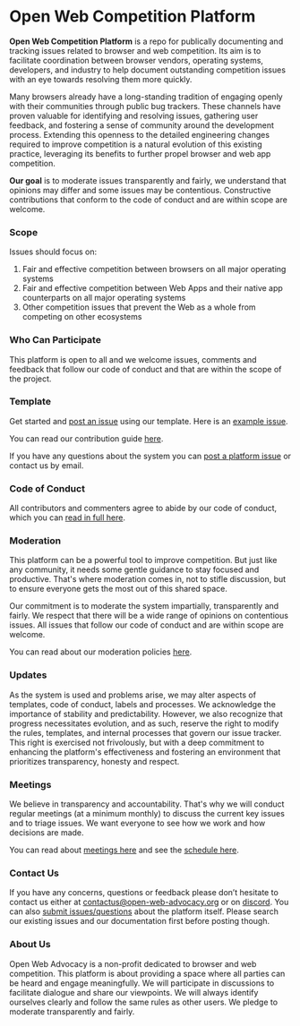 # Open Web Competition Platform
**Open Web Competition Platform** is a repo for publically documenting and tracking issues related to browser and web competition. Its aim is to facilitate coordination between browser vendors, operating systems, developers, and industry to help document outstanding competition issues with an eye towards resolving them more quickly. 

Many browsers already have a long-standing tradition of engaging openly with their communities through public bug trackers. These channels have proven valuable for identifying and resolving issues, gathering user feedback, and fostering a sense of community around the development process. Extending this openness to the detailed engineering changes required to improve competition is a natural evolution of this existing practice, leveraging its benefits to further propel browser and web app competition.

**Our goal** is to moderate issues transparently and fairly, we understand that opinions may differ and some issues may be contentious. Constructive contributions that conform to the code of conduct and are within scope are welcome. 

### Scope
Issues should focus on:
1. Fair and effective competition between browsers on all major operating systems
2. Fair and effective competition between Web Apps and their native app counterparts on all major operating systems
3. Other competition issues that prevent the Web as a whole from competing on other ecosystems

### Who Can Participate
This platform is open to all and we welcome issues, comments and feedback that follow our code of conduct and that are within the scope of the project.

### Template
Get started and [post an issue](https://github.com/OpenWebAdvocacy/OpenWebCompetitionPlatform/issues/new?assignees=&labels=&projects=&template=post-an-issue.yaml&title=%3Ctitle%3E) using our template. Here is an [example issue](https://github.com/OpenWebAdvocacy/OpenWebCompetitionPlatform/issues/1).

You can read our contribution guide [here](contribution-guide.md).

If you have any questions about the system you can [post a platform issue](https://github.com/OpenWebAdvocacy/OpenWebCompetitionPlatform/issues/new?assignees=&labels=&projects=&template=system-question.yaml&title=SYSTEM+QUESTION%3A+%3Ctitle%3E) or contact us by email.

### Code of Conduct
All contributors and commenters agree to abide by our code of conduct, which you can [read in full here](code-of-conduct.md). 

### Moderation

This platform can be a powerful tool to improve competition. But just like any community, it needs some gentle guidance to stay focused and productive. That's where moderation comes in, not to stifle discussion, but to ensure everyone gets the most out of this shared space.

Our commitment is to moderate the system impartially, transparently and fairly. We respect that there will be a wide range of opinions on contentious issues. All issues that follow our code of conduct and are within scope are welcome.

You can read about our moderation policies [here](moderation.md).

### Updates
As the system is used and problems arise, we may alter aspects of templates, code of conduct, labels and processes. We acknowledge the importance of stability and predictability. However, we also recognize that progress necessitates evolution, and as such, reserve the right to modify the rules, templates, and internal processes that govern our issue tracker. This right is exercised not frivolously, but with a deep commitment to enhancing the platform's effectiveness and fostering an environment that prioritizes transparency, honesty and respect.

### Meetings
We believe in transparency and accountability. That's why we will conduct regular meetings (at a minimum monthly) to discuss the current key issues and to triage issues. We want everyone to see how we work and how decisions are made.

You can read about [meetings here](meetings.md) and see the [schedule here](schedule.md).

### Contact Us
If you have any concerns, questions or feedback please don’t hesitate to contact us either at contactus@open-web-advocacy.org or on [discord](https://discord.com/channels/945208532930822155/1186138675399098429). You can also [submit issues/questions](https://github.com/OpenWebAdvocacy/OpenWebCompetitionPlatform/issues/new/choose) about the platform itself. Please search our existing issues and our documentation first before posting though.

### About Us
Open Web Advocacy is a non-profit dedicated to browser and web competition. This platform is about providing a space where all parties can be heard and engage meaningfully. We will participate in discussions to facilitate dialogue and share our viewpoints. We will always identify ourselves clearly and follow the same rules as other users. We pledge to moderate transparently and fairly.
